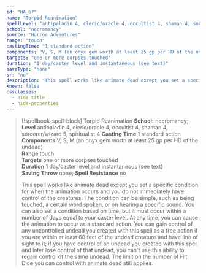 ```yaml
---
id: "HA_67"
name: "Torpid Reanimation"
spellLevel: "antipaladin 4, cleric/oracle 4, occultist 4, shaman 4, sorcerer/wizard 5, spiritualist 4"
school: "necromancy"
source: "Horror Adventures"
range: "touch"
castingTime: "1 standard action"
components: "V, S, M (an onyx gem worth at least 25 gp per HD of the undead)"
targets: "one or more corpses touched"
duration: "1 day/caster level and instantaneous (see text)"
saveType: "none"
sr: "no"
description: "This spell works like animate dead except you set a specific condition for when the animation occurs and you do not immediately have control of the creatures. The condition can be simple, such as being touched, a certain word spoken, or on hearing a specific sound. You can also set a condition based on time, but it must occur within a number of days equal to your caster level. At any time, you can cause the animation to occur as a standard action.  You can gain control of any uncontrolled undead you created with this spell as a free action if you are within at least 60 feet of the undead creature and have line of sight to it; if you have control of an undead you created with this spell and later lose control of that undead, you can't use this ability to regain control of the same undead. The limit on the number of Hit Dice you can control with animate dead still applies."
known: false
cssclasses:
  - hide-title
  - hide-properties
---
```


> [!spellbook-spell-block] Torpid Reanimation
> **School:** necromancy; **Level** antipaladin 4, cleric/oracle 4, occultist 4, shaman 4, sorcerer/wizard 5, spiritualist 4
> **Casting Time** 1 standard action  
> **Components** V, S, M (an onyx gem worth at least 25 gp per HD of the undead)  
> **Range** touch  
> **Targets** one or more corpses touched  
> **Duration** 1 day/caster level and instantaneous (see text)  
> **Saving Throw** none; **Spell Resistance** no
> 
> This spell works like animate dead except you set a specific condition for when the animation occurs and you do not immediately have control of the creatures. The condition can be simple, such as being touched, a certain word spoken, or on hearing a specific sound. You can also set a condition based on time, but it must occur within a number of days equal to your caster level. At any time, you can cause the animation to occur as a standard action.  You can gain control of any uncontrolled undead you created with this spell as a free action if you are within at least 60 feet of the undead creature and have line of sight to it; if you have control of an undead you created with this spell and later lose control of that undead, you can't use this ability to regain control of the same undead. The limit on the number of Hit Dice you can control with animate dead still applies.